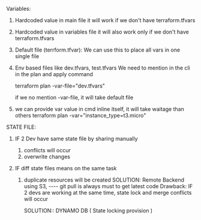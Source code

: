 Variables:

1. Hardcoded value in main file
    it will work if we don't have terraform.tfvars
2. Hardcoded value in variables file
    it will also work only if we don't have terraform.tfvars
3. Default file (terrform.tfvar):
    We can use this to place all vars in one single file

4. Env based files like dev.tfvars, test.tfvars
    We need to mention in the cli in the plan and apply command

    terraform plan -var-file="dev.tfvars"

    if we no mention -var-file, it will take default file

5. we can provide var value in cmd inline itself, it will take waitage than others
    terraform plan -var="instance_type=t3.micro"


STATE FILE:

1. IF 2 Dev have same state file by sharing manually
    1. conflicts will occur
    2. overwrite changes

2. IF diff state files means on the same task
    1. duplicate resources will be created
SOLUTION: Remote Backend using S3,
          ---- git pull is always must to get latest code
          Drawback: IF 2 devs are working at the same time, state lock and merge conflicts will occur

          SOLUTION:: DYNAMO DB ( State locking provision )